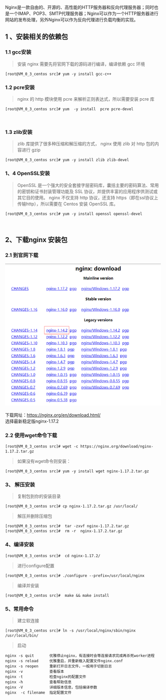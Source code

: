 
Nginx是一款自由的、开源的、高性能的HTTP服务器和反向代理服务器；同时也是一个IMAP、POP3、SMTP代理服务器；Nginx可以作为一个HTTP服务器进行网站的发布处理，另外Nginx可以作为反向代理进行负载均衡的实现。

<!--more-->


## 1 、安装相关的依赖包
### 1.1  gcc安装 
> 安装 nginx 需要先将官网下载的源码进行编译，编译依赖 gcc 环境


    [root@VM_0_3_centos src]# yum -y install gcc-c++

### 1.2 pcre安装
> nginx 的 http 模块使用 pcre 来解析正则表达式，所以需要安装 pcre 库


    [root@VM_0_3_centos src]# yum  -y install  pcre pcre-devel

​    
### 1.3 zlib安装
> zlib 库提供了很多种压缩和解压缩的方式， nginx 使用 zlib 对 http 包的内容进行 gzip

	[root@VM_0_3_centos src]# yum -y install zlib zlib-devel

### 1、4 OpenSSL安装

> OpenSSL 是一个强大的安全套接字层密码库，囊括主要的密码算法、常用的密钥和证书封装管理功能及 SSL 协议，并提供丰富的应用程序供测试或其它目的使用。
> nginx 不仅支持 http 协议，还支持 https（即在ssl协议上传输http），所以需要在 Centos 安装 OpenSSL 库。


    [root@VM_0_3_centos src]# yum -y install openssl openssl-devel  
​    

## 2、下载nginx 安装包
 ### 2.1 到官网下载

![upload successful](../../assets/img/webserver/pasted-0.png)
​		
下载网址：<https://nginx.org/en/download.html/>
​        
选择最新稳定版nginx-1.17.2 


### 2.2 使用wget命令下载

    [root@VM_0_3_centos src]# wget -c https://nginx.org/download/nginx-1.17.2.tar.gz


> 如果没有wget命令则安装：


    [root@VM_0_3_centos src]# yum -y install wget nginx-1.17.2.tar.gz

### 3、 解压安装

> 复制包到你的安装目录

    [root@VM_0_3_centos src]# cp nginx-1.17.2.tar.gz /usr/local/


> 解压并删除压缩包

    [root@VM_0_3_centos src]#  tar -zxvf nginx-1.17.2.tar.gz
    [root@VM_0_3_centos src]#  rm -r  nginx-1.17.2.tar.gz


### 4、编译安装

 	[root@VM_0_3_centos src]#  cd nginx-1.17.2/

   > 进行configure配置


    [root@VM_0_3_centos src]# ./configure --prefix=/usr/local/nginx

  >编译并安装

    [root@VM_0_3_centos src]#  make && make install


### 5、常用命令

> 建立软连接

	[root@VM_0_3_centos src]# ln -s /usr/local/nginx/sbin/nginx /usr/local/bin/


> 启动

    nginx -s quit       优雅停止nginx，有连接时会等连接请求完成再杀死worker进程  
    nginx -s reload     优雅重启，并重新载入配置文件nginx.conf
    nginx -s reopen     重新打开日志文件，一般用于切割日志
    nginx -v            查看版本  
    nginx -t            检查nginx的配置文件
    nginx -h            查看帮助信息
    nginx -V            详细版本信息，包括编译参数 
    nginx  -c filename  指定配置文件